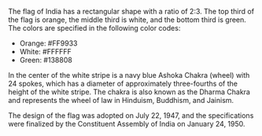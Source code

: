 The flag of India has a rectangular shape with a ratio of 2:3. The top third of the flag is orange, the middle third is white, and the bottom third is green. The colors are specified in the following color codes: 
- Orange: #FF9933
- White: #FFFFFF
- Green: #138808

In the center of the white stripe is a navy blue Ashoka Chakra (wheel) with 24 spokes, which has a diameter of approximately three-fourths of the height of the white stripe. The chakra is also known as the Dharma Chakra and represents the wheel of law in Hinduism, Buddhism, and Jainism.

The design of the flag was adopted on July 22, 1947, and the specifications were finalized by the Constituent Assembly of India on January 24, 1950.